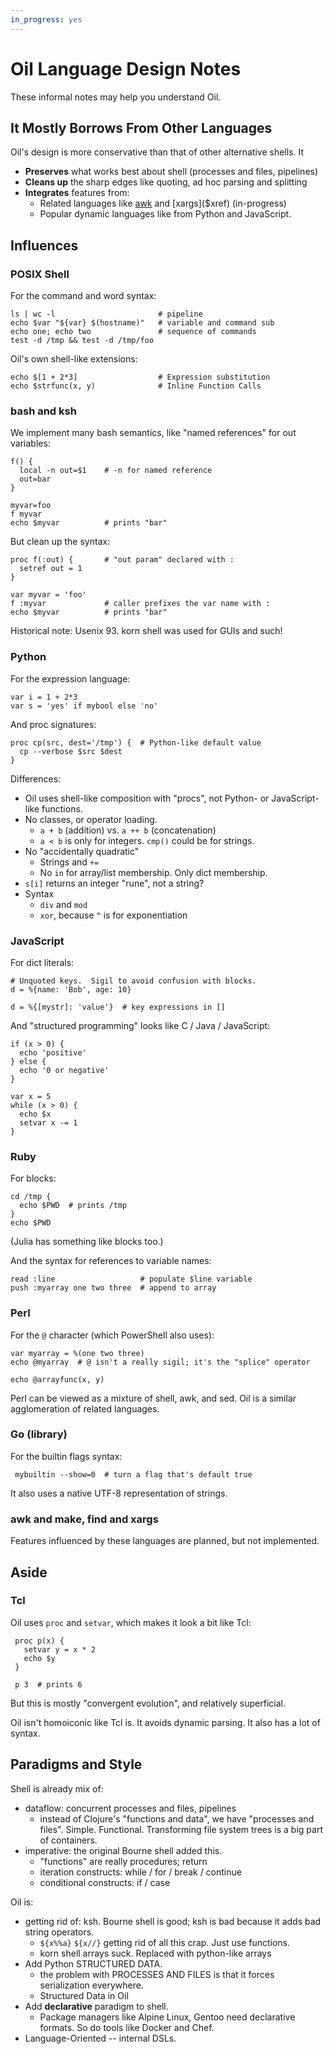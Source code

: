 ```yaml
---
in_progress: yes
---
```


Oil Language Design Notes 
=========================

These informal notes may help you understand Oil.

<div id="toc">
</div> 

## It Mostly Borrows From Other Languages

Oil's design is more conservative than that of other alternative shells.  It

- **Preserves** what works best about shell (processes and files, pipelines)
- **Cleans up** the sharp edges like quoting, ad hoc parsing and splitting
- **Integrates** features from:
  - Related languages like [awk]($xref) and [xargs]($xref) (in-progress)
  - Popular dynamic languages like from Python and JavaScript.

## Influences

### POSIX Shell

For the command and word syntax:

    ls | wc -l                       # pipeline
    echo $var "${var} $(hostname)"   # variable and command sub
    echo one; echo two               # sequence of commands
    test -d /tmp && test -d /tmp/foo

Oil's own shell-like extensions:

    echo $[1 + 2*3]                  # Expression substitution
    echo $strfunc(x, y)              # Inline Function Calls

### bash and ksh

We implement many bash semantics, like "named references" for out variables:

    f() {
      local -n out=$1    # -n for named reference
      out=bar
    }

    myvar=foo
    f myvar
    echo $myvar          # prints "bar"

But clean up the syntax:   

    proc f(:out) {       # "out param" declared with :
      setref out = 1
    }

    var myvar = 'foo'
    f :myvar             # caller prefixes the var name with :
    echo $myvar          # prints "bar"

Historical note: Usenix 93.  korn shell was used for GUIs and such!

### Python

For the expression language:

    var i = 1 + 2*3
    var s = 'yes' if mybool else 'no'

And proc signatures:

    proc cp(src, dest='/tmp') {  # Python-like default value
      cp --verbose $src $dest
    }

Differences:

- Oil uses shell-like composition with "procs", not Python- or JavaScript-like
  functions.
- No classes, or operator loading.
  - `a + b` (addition) vs. `a ++ b` (concatenation)
  - `a < b` is only for integers.  `cmp()` could be for strings.
- No "accidentally quadratic"
  - Strings and `+=`
  - No `in` for array/list membership.  Only dict membership.
- `s[i]` returns an integer "rune", not a string?
- Syntax
  - `div` and `mod`
  - `xor`, because `^` is for exponentiation

### JavaScript

For dict literals:

    # Unquoted keys.  Sigil to avoid confusion with blocks.
    d = %{name: 'Bob', age: 10}

    d = %{[mystr]: 'value'}  # key expressions in []

And "structured programming" looks like C / Java / JavaScript:

    if (x > 0) {
      echo 'positive'
    } else {
      echo '0 or negative'
    }

    var x = 5
    while (x > 0) {
      echo $x
      setvar x -= 1
    }

### Ruby

For blocks:

    cd /tmp {
      echo $PWD  # prints /tmp
    }
    echo $PWD

(Julia has something like blocks too.)

And the syntax for references to variable names:

    read :line                   # populate $line variable
    push :myarray one two three  # append to array


### Perl

For the `@` character (which PowerShell also uses):

    var myarray = %(one two three)
    echo @myarray  # @ isn't a really sigil; it's the "splice" operator

    echo @arrayfunc(x, y)

Perl can be viewed as a mixture of shell, awk, and sed.  Oil is a similar
agglomeration of related languages.

<!--

TODO: autovivification from Perl/awk.  Is this setvar?
-->

### Go (library)

For the builtin flags syntax:

     mybuiltin --show=0  # turn a flag that's default true

It also uses a native UTF-8 representation of strings.

### awk and make, find and xargs

Features influenced by these languages are planned, but not implemented.

## Aside

### Tcl

Oil uses `proc` and `setvar`, which makes it look a bit like Tcl:

     proc p(x) {
       setvar y = x * 2
       echo $y
     }

     p 3  # prints 6

But this is mostly "convergent evolution", and relatively superficial.

Oil isn't homoiconic like Tcl is.  It avoids dynamic parsing.  It also has a
lot of syntax.

<!--

Config Dialect:

- nginx configs?
- hcl? 

What about JS safe string interpolation?

- r"foo"

LATER:

- R language (probably later, need help): data frames, lazy evaluation
- Honorable mention: Lua: reentrant interpreter.  However the use of Unix
  syscalls implies global process state.
- Lisp: symbol types

Tea Language:

Julia for signatures, default arguments, named arguments:

    func f(p1, p2=0 ; n2, n2=0) {
    }

Go and MyPy, for types:

    func add(x Int, y Int) Int {
      return x + y
    }
    # what about named return values?
-->

## Paradigms and Style

Shell is already mix of: 

- dataflow: concurrent processes and files, pipelines
  - instead of Clojure's "functions and data", we have "processes and files".
    Simple.  Functional.  Transforming file system trees is a big part of
    containers.
- imperative: the original Bourne shell added this.  
  - "functions" are really procedures; return
  - iteration constructs: while / for / break / continue
  - conditional constructs: if / case

Oil is:

- getting rid of: ksh.  Bourne shell is good; ksh is bad because it adds bad
  string operators.
  - `${x%%a}`  `${x//}`  getting rid of all this crap.  Just use functions.
  - korn shell arrays suck.  Replaced with python-like arrays
- Add Python STRUCTURED DATA.
  - the problem with PROCESSES AND FILES is that it forces serialization everywhere.
  - Structured Data in Oil
- Add **declarative** paradigm to shell.
  - Package managers like Alpine Linux, Gentoo need declarative formats.  So do
    tools like Docker and Chef.
- Language-Oriented -- internal DSLs.


